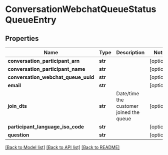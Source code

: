 # ConversationWebchatQueueStatusQueueEntry

## Properties
Name | Type | Description | Notes
------------ | ------------- | ------------- | -------------
**conversation_participant_arn** | **str** |  | [optional] 
**conversation_participant_name** | **str** |  | [optional] 
**conversation_webchat_queue_uuid** | **str** |  | [optional] 
**email** | **str** |  | [optional] 
**join_dts** | **str** | Date/time the customer joined the queue | [optional] 
**participant_language_iso_code** | **str** |  | [optional] 
**question** | **str** |  | [optional] 

[[Back to Model list]](../README.md#documentation-for-models) [[Back to API list]](../README.md#documentation-for-api-endpoints) [[Back to README]](../README.md)


